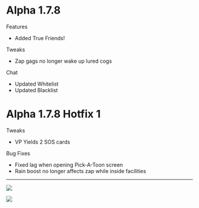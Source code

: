 Alpha 1.7.8
=======
Features
- Added True Friends!

Tweaks
- Zap gags no longer wake up lured cogs

Chat
- Updated Whitelist
- Updated Blacklist

Alpha 1.7.8 Hotfix 1
=======
Tweaks
- VP Yields 2 SOS cards

Bug Fixes
- Fixed lag when opening Pick-A-Toon screen
- Rain boost no longer affects zap while inside facilities

----

![](https://i.imgur.com/67ll10C.png)

![](https://i.imgur.com/yBPjQPv.png)
